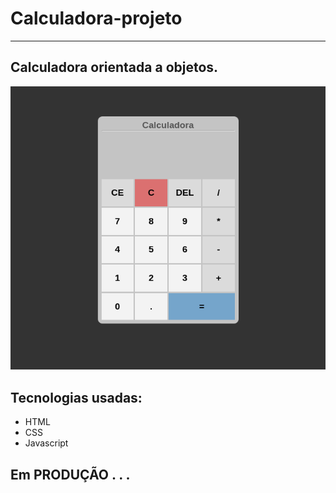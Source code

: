 # Calculadora-projeto
***
## Calculadora orientada a objetos.

![](.github/calculadora.png)

## Tecnologias usadas:
- HTML
- CSS
- Javascript

## Em PRODUÇÃO . . .